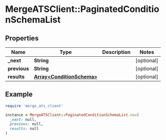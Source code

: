 # MergeATSClient::PaginatedConditionSchemaList

## Properties

| Name | Type | Description | Notes |
| ---- | ---- | ----------- | ----- |
| **_next** | **String** |  | [optional] |
| **previous** | **String** |  | [optional] |
| **results** | [**Array&lt;ConditionSchema&gt;**](ConditionSchema.md) |  | [optional] |

## Example

```ruby
require 'merge_ats_client'

instance = MergeATSClient::PaginatedConditionSchemaList.new(
  _next: null,
  previous: null,
  results: null
)
```

